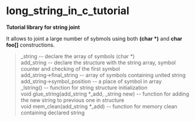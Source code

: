 # long_string_in_c_tutorial
<b>Tutorial library for string joint</b>
<p>It allows to joint a large number of sybmols using both <b>(char *)</b> and <b>char foo[]</b> constructions.</p>

  ><p>_string -- declare the array of symbols (char *)<br/>
  >add_string -- declare the structure with the string array, symbol counter and checking of the first symbol<br/>
  >add_string->final_string -- array of symbols containing united string<br/>
  >add_string->symbol_position -- a place of symbol in array<br/>
  >_lstring() -- function for string structure initialization<br/>
  >void glue_string(add_string *_add, _string new) -- function for adding the new string to previous one in structure<br/>
  >void mem_clean(add_string *_add) -- function for memory clean containing declared string<br/>
  ></p>
  >

